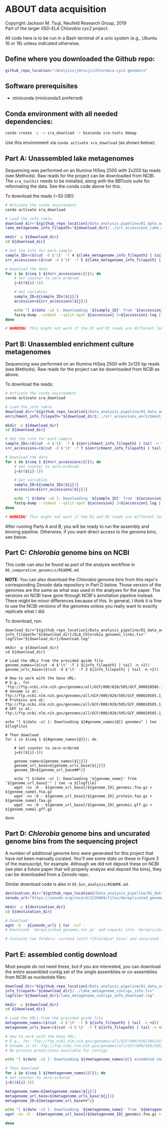 # ABOUT data acquisition
Copyright Jackson M. Tsuji, Neufeld Research Group, 2019  
Part of the larger *IISD-ELA Chlorobia cyc2 project*.

All code here is to be run in a Bash terminal of a unix system (e.g., Ubuntu 16 or 18) unless indicated otherwise.

## Define where you downloaded the Github repo:
```bash
github_repo_location="/Analysis/jmtsuji/chlorobia-cyc2-genomics"
```

## Software prerequisites
- miniconda (miniconda3 preferred)

## Conda environment with all needed dependencies:
```bash
conda create -y -n sra_download -c bioconda sra-tools bbmap
```
Use this environment via `conda activate sra_download` (as shown below).


## Part A: Unassembled lake metagenomes
Sequencing was performed on an Illumina HiSeq 2500 with 2x200 bp reads (see Methods). Raw reads for the project can be downloaded from NCBI. The `sra_toolkit` needs to be installed, along with the BBTools suite for reformating the data. See the conda code above for this.

To download the reads (~50 GB!):
```bash
# Activate the conda environment
conda activate sra_download

# Load the info table
download_dir="${github_repo_location}/Data_analysis_pipeline/01_data_acquisition/lake_metagenomes"
lake_metagenome_info_filepath="${download_dir}/../srr_accessions_lake_metagenomes.tsv"

mkdir -p ${download_dir}
cd ${download_dir}

# Get the info for each sample
sample_IDs=($(cut -d $'\t' -f 4 ${lake_metagenome_info_filepath} | tail -n +2 ))
srr_accessions=($(cut -d $'\t' -f 5 ${lake_metagenome_info_filepath} | tail -n +2 ))

# Download the data
for i in $(seq 1 ${#srr_accessions[@]}); do
    # Set counter to zero-ordered
    j=$((${i}-1))

    # Get variables
    sample_ID=${sample_IDs[${j}]}
    accession=${srr_accessions[${j}]}

    echo "[ $(date -u) ]: Downloading '${sample_ID}' from '${accession}'"
    fastq-dump --stdout --split-spot ${accession} 2>${accession}.log | reformat.sh in=stdin.fastq int=t verifypaired=t out1="${sample_ID}_R1.fastq.gz" out2="${sample_ID}_R2.fastq.gz" 2>>${accession}.log
done

# WARNING! This might not work if the R1 and R2 reads are different lengths, for other datasets. The dataset used in this paper should be okay.
```

## Part B: Unassembled enrichment culture metagenomes
Sequencing was performed on an Illumina HiSeq 2500 with 2x125 bp reads (see Methods). Raw reads for the project can be downloaded from NCBI as above.

To download the reads:
```bash
# Activate the conda environment
conda activate sra_download

# Load the info table
download_dir="${github_repo_location}/Data_analysis_pipeline/01_data_acquisition/enrichment_metagenomes"
enrichment_info_filepath="${download_dir}/../srr_accessions_enrichment_cultures.tsv"

mkdir -p ${download_dir}
cd ${download_dir}

# Get the info for each sample
sample_IDs=($(cut -d $'\t' -f 6 ${enrichment_info_filepath} | tail -n +2 ))
srr_accessions=($(cut -d $'\t' -f 7 ${enrichment_info_filepath} | tail -n +2 ))

# Download the data
for i in $(seq 1 ${#srr_accessions[@]}); do
    # Set counter to zero-ordered
    j=$((${i}-1))

    # Get variables
    sample_ID=${sample_IDs[${j}]}
    accession=${srr_accessions[${j}]}

    echo "[ $(date -u) ]: Downloading '${sample_ID}' from '${accession}'"
    fastq-dump --stdout --split-spot ${accession} 2>${accession}.log | reformat.sh in=stdin.fastq int=t verifypaired=t out1="${sample_ID}_R1.fastq.gz" out2="${sample_ID}_R2.fastq.gz" 2>>${accession}.log
done

# WARNING! This might not work if the R1 and R2 reads are different lengths, for other datasets. The dataset used in this paper should be okay.
```
After running Parts A and B, you will be ready to run the assembly and binning pipeline. Otherwise, if you want direct access to the genome bins, see below.

## Part C: *Chlorobia* genome bins on NCBI

This code can also be found as part of the analysis workflow in `06_comparative_genomics/README.md`.  

**NOTE**: You can also download the *Chlorobia* genome bins from this repo's corresponding Zenodo data repository in Part D below. Those version of the genomes are the same as what was used in the analyses for the paper. The versions on NCBI have gone through NCBI's annotation pipeline instead. There might be minor differences because of this. In general, I think it is fine to use the NCBI versions of the genomes unless you really want to exactly replicate what I did.

To download, run:
```
download_dir="${github_repo_location}/Data_analysis_pipeline/01_data_acquisition/ELA_Chlorobia_genomes"
info_filepath="${download_dir}/ELA_Chlorobia_genomes_links.tsv"
logfile="${download_dir}/download.log"

mkdir -p ${download_dir}
cd ${download_dir}

# Load the URLs from the provided guide file
genome_names=($(cut -d $'\t' -f 1 ${info_filepath} | tail -n +2))
genome_urls_base=($(cut -d $'\t' -f 3 ${info_filepath} | tail -n +2))

# How to work with the base URL:
# E.g., for 'ftp://ftp.ncbi.nlm.nih.gov/genomes/all/GCF/000/020/505/GCF_000020505.1_ASM2050v1'
# Genome is at: ftp://ftp.ncbi.nlm.nih.gov/genomes/all/GCF/000/020/505/GCF_000020505.1_ASM2050v1/GCF_000020505.1_ASM2050v1_genomic.fna.gz
# Proteins are at: ftp://ftp.ncbi.nlm.nih.gov/genomes/all/GCF/000/020/505/GCF_000020505.1_ASM2050v1/GCF_000020505.1_ASM2050v1_protein.faa.gz
# GFF is at: ftp://ftp.ncbi.nlm.nih.gov/genomes/all/GCF/000/020/505/GCF_000020505.1_ASM2050v1/GCF_000020505.1_ASM2050v1_genomic.gff.gz

echo "[ $(date -u) ]: Downloading ${#genome_names[@]} genomes" | tee ${logfile}

# Then download
for i in $(seq 1 ${#genome_names[@]}); do

    # Set counter to zero-ordered
    j=$((${i}-1))

    genome_name=${genome_names[${j}]}
    genome_url_base=${genome_urls_base[${j}]}
    genome_ID=${genome_url_base##*/}

    echo "[ $(date -u) ]: Downloading '${genome_name}' from '${genome_url_base}'" | tee -a ${logfile}
    wget -nv -O - ${genome_url_base}/${genome_ID}_genomic.fna.gz > ${genome_name}.fna.gz
    wget -nv -O - ${genome_url_base}/${genome_ID}_protein.faa.gz > ${genome_name}.faa.gz
    wget -nv -O - ${genome_url_base}/${genome_ID}_genomic.gff.gz > ${genome_name}.gff.gz

done
```

## Part D: *Chlorobia* genome bins and uncurated genome bins from the sequencing project
A number of additional genome bins were generated for this project that have not been manually curated. You'll see some stats on these in Figure 3 of the manuscript, for example. Although we did not deposit these on NCBI (we plan a future paper that will properly analyze and deposit the bins), they can be downloaded from a Zenodo repo.

Similar download code is also in `05_bin_analysis/README.md`.
```bash
destination_dir="${github_repo_location}/Data_analysis_pipeline/01_data_acquisition/zenodo_genome_bins"
zenodo_url="https://zenodo.org/record/3228469/files/dereplicated_genomes.tar.gz"

mkdir -p ${destination_dir}
cd ${destination_dir}

# Download
wget -O - ${zenodo_url} | tar -xzf -
# Downloads `dereplicated_genomes.tar.gz` and unpacks into `dereplicated_genomes`

# Contains two folders: curated (with *Chlorobia* bins) and uncurated (the other bins)
```

## Part E: assembled contig download
Most people do not need these, but if you are interested, you can download the entire assembled contig set of the single assemblies or co-assemblies from NCBI as nucleotide files:
```bash
download_dir="${github_repo_location}/Data_analysis_pipeline/01_data_acquisition/contigs"
info_filepath="${download_dir}/../lake_metagenome_contigs_info.tsv"
logfile="${download_dir}/lake_metagenome_contigs_info_download.log"

mkdir -p ${download_dir}
cd ${download_dir}

# Load the URLs from the provided guide file
metagenome_names=($(cut -d $'\t' -f 5 ${info_filepath} | tail -n +2))
metagenome_urls_base=($(cut -d $'\t' -f 7 ${info_filepath} | tail -n +2))

# How to work with the base URL:
# E.g., for 'ftp://ftp.ncbi.nlm.nih.gov/genomes/all/GCF/000/020/505/GCF_000020505.1_ASM2050v1'
# Genome is at: ftp://ftp.ncbi.nlm.nih.gov/genomes/all/GCF/000/020/505/GCF_000020505.1_ASM2050v1/GCF_000020505.1_ASM2050v1_genomic.fna.gz
# No protein predictions available for contigs

echo "[ $(date -u) ]: Downloading ${#metagenome_names[@]} assembled contig sets" | tee ${logfile}

# Then download
for i in $(seq 1 ${#metagenome_names[@]}); do
# Set counter to zero-ordered
j=$((${i}-1))

metagenome_name=${metagenome_names[${j}]}
metagenome_url_base=${metagenome_urls_base[${j}]}
metagenome_ID=${metagenome_url_base##*/}

echo "[ $(date -u) ]: Downloading '${metagenome_name}' from '${metagenome_url_base}'" | tee -a ${logfile}
wget -nv -O - ${metagenome_url_base}/${metagenome_ID}_genomic.fna.gz > ${metagenome_name}.fna.gz

done
```


